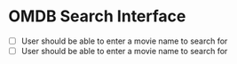 # OMDB Search Interface

- [ ] User should be able to enter a movie name to search for
- [ ] User should be able to enter a movie name to search for
